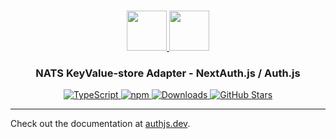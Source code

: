 <p align="center">
  <br/>
  <a href="https://authjs.dev" target="_blank">
    <img height="64px" src="https://authjs.dev/img/logo-sm.png" />
  </a>
  <a href="https://docs.upstash.com/redis" target="_blank">
    <img height="64px" src="https://authjs.dev/img/adapters/upstash-redis.svg"/>
  </a>
  <h3 align="center"><b>NATS KeyValue-store Adapter</b> - NextAuth.js / Auth.js</a></h3>
  <p align="center" style="align: center;">
    <a href="https://npm.im/@auth/nats-kv-adapter">
      <img src="https://img.shields.io/badge/TypeScript-blue?style=flat-square" alt="TypeScript" />
    </a>
    <a href="https://npm.im/@auth/nats-kv-adapter">
      <img alt="npm" src="https://img.shields.io/npm/v/@auth/nats-kv-adapter?color=green&label=@auth/nats-kv-adapter&style=flat-square">
    </a>
    <a href="https://www.npmtrends.com/@auth/nats-kv-adapter">
      <img src="https://img.shields.io/npm/dm/@auth/nats-kv-adapter?label=%20downloads&style=flat-square" alt="Downloads" />
    </a>
    <a href="https://github.com/nextauthjs/next-auth/stargazers">
      <img src="https://img.shields.io/github/stars/nextauthjs/next-auth?style=flat-square" alt="GitHub Stars" />
    </a>
  </p>
</p>

---

Check out the documentation at [authjs.dev](https://authjs.dev/reference/adapter/nats-kv).
